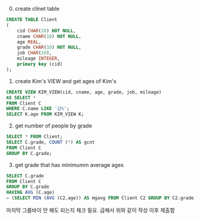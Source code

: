 0. create clinet table
```sql
CREATE TABLE Client
(
    cid CHAR(20) NOT NULL,
    cname CHAR(10) NOT NULL,
    age REAL,
    grade CHAR(10) NOT NULL,
    job CHAR(20),
    mileage INTEGER,
    primary key (cid)
);
```
1. create Kim's VIEW and get ages of Kim's
```sql
CREATE VIEW KIM_VIEW(cid, cname, age, grade, job, mileage)
AS SELECT *
FROM Client C
WHERE C.name LIKE '김%';
SELECT K.age FROM KIM_VIEW K;
```

2. get number of people by grade
```sql
SELECT * FROM Client;
SELECT C.grade, COUNT (*) AS gcnt
FROM Client C
GROUP BY C.grade;
```

3. get grade that has minimumm average ages
```sql
SELECT C.grade
FROM Client C
GROUP BY C.grade
HAVING AVG (C.age)
= (SELECT MIN (AVG (C2.age)) AS mgavg FROM Client C2 GROUP BY C2.grade);
```
마지막 그룹바이 안 해도 되는지 체크 필요.
급해서 위와 같이 작성 이후 제출함 
